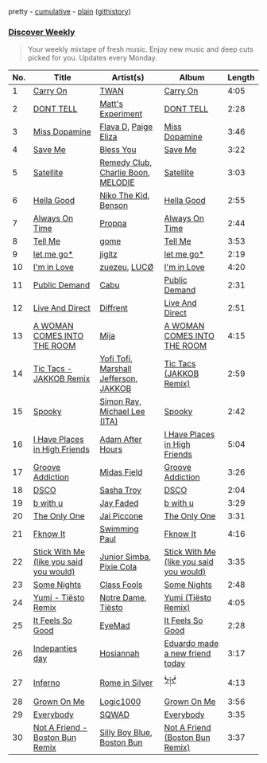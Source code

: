 pretty - [cumulative](/playlists/cumulative/Discover%20Weekly.md) - [plain](/playlists/plain/37i9dQZEVXcERLiUqU2pJX) ([githistory](https://github.githistory.xyz/vitokorn/spotify-playlist-archive/blob/master/playlists/plain/37i9dQZEVXcERLiUqU2pJX))

### [Discover Weekly](https://open.spotify.com/playlist/37i9dQZEVXcERLiUqU2pJX)

> Your weekly mixtape of fresh music. Enjoy new music and deep cuts picked for you. Updates every Monday.

| No. | Title | Artist(s) | Album | Length |
|---|---|---|---|---|
| 1 | [Carry On](https://open.spotify.com/track/3fsCZsOYah7CUUFSgbbVq1) | [TWAN](https://open.spotify.com/artist/2Cm7Vguy92jugi2Sb1BQu7) | [Carry On](https://open.spotify.com/album/5106jppoWtgR3oDSJ6t8d1) | 4:05 |
| 2 | [DONT TELL](https://open.spotify.com/track/5b6zedZk2NSJDa813lcYgF) | [Matt's Experiment](https://open.spotify.com/artist/36y1S9iFmSVtDXwgAH60NR) | [DONT TELL](https://open.spotify.com/album/7gHBTw9DyqEjVkrOQfT4eK) | 2:28 |
| 3 | [Miss Dopamine](https://open.spotify.com/track/7tE9nUB6eBL0GPMfeZTqsh) | [Flava D](https://open.spotify.com/artist/682SntJ7VKoFfssPfDAmDZ), [Paige Eliza](https://open.spotify.com/artist/6zwVg9raWBJhhCpd8Etrey) | [Miss Dopamine](https://open.spotify.com/album/7dfCoyCzRpLmVwjRtMUqR6) | 3:46 |
| 4 | [Save Me](https://open.spotify.com/track/7cgG4VayFME68jToNQyEJH) | [Bless You](https://open.spotify.com/artist/0YFOK5sYNqbCJEgD0xOti9) | [Save Me](https://open.spotify.com/album/0cCUvZvzMUWSSS5fwp3aQB) | 3:22 |
| 5 | [Satellite](https://open.spotify.com/track/1ka96CzPUdKdTyz1YqPQVG) | [Remedy Club](https://open.spotify.com/artist/1MuDSnGT0IosRnJbulWvQn), [Charlie Boon](https://open.spotify.com/artist/6NGofnQORNQtnWXN3ef270), [MELODIE](https://open.spotify.com/artist/7MkgzUjbcypG4VqY3iAYuW) | [Satellite](https://open.spotify.com/album/354PrxwnfTra1MVHXcmLLT) | 3:03 |
| 6 | [Hella Good](https://open.spotify.com/track/1ck6fXDzbKiWKCVSfqxsUB) | [Niko The Kid](https://open.spotify.com/artist/0FPoqGEZFwHQfu5tRPL08X), [Benson](https://open.spotify.com/artist/1b4hTx0gHm3uA0AkZ3GdtY) | [Hella Good](https://open.spotify.com/album/7r5MlpWk6gQ2fCRDWjUIzn) | 2:55 |
| 7 | [Always On Time](https://open.spotify.com/track/3t4xvXmlRn3uOQfAxfGE4K) | [Proppa](https://open.spotify.com/artist/6h9guyYUhKLeDhyUVoOE68) | [Always On Time](https://open.spotify.com/album/7rk1sREGM7LWf5Iiv5yF4s) | 2:44 |
| 8 | [Tell Me](https://open.spotify.com/track/7tRVTrvTIpYC15QvLkI3Tv) | [gome](https://open.spotify.com/artist/2kXp8r42AOwb6s5GzdiukU) | [Tell Me](https://open.spotify.com/album/1wR8GmaQ6xYVL1i1918Ilw) | 3:53 |
| 9 | [let me go*](https://open.spotify.com/track/6YuYrLiDFsUxyxZONZMVn0) | [jigitz](https://open.spotify.com/artist/7sfn5Z6ItzDkOF9cYzxWPZ) | [let me go*](https://open.spotify.com/album/1G2wWDw7j1NQHDScKlvkAK) | 2:19 |
| 10 | [I'm in Love](https://open.spotify.com/track/3gVuAke2d2WMa4E8iVF5KK) | [zuezeu](https://open.spotify.com/artist/3dEV8wac1UcsWRFAK3u2vQ), [LUCØ](https://open.spotify.com/artist/7AZz7NIZYmsop1ipI6009w) | [I'm in Love](https://open.spotify.com/album/0xBewkorP0EIaaBZNRaA8G) | 4:20 |
| 11 | [Public Demand](https://open.spotify.com/track/4K1QtToqoDgfopYzTrD9KK) | [Cabu](https://open.spotify.com/artist/44hPDOKyTwkFxOL08UzNQE) | [Public Demand](https://open.spotify.com/album/30ZrywHKsEsrCWagYeyoug) | 2:31 |
| 12 | [Live And Direct](https://open.spotify.com/track/36xxmNRjLOJdQzVuNDPRJo) | [Diffrent](https://open.spotify.com/artist/7mycnkT3eOskxxGbN9skkV) | [Live And Direct](https://open.spotify.com/album/3Y25vmDNLn0ByJPZIBi8Td) | 2:51 |
| 13 | [A WOMAN COMES INTO THE ROOM](https://open.spotify.com/track/3TMpKwjs0m1siJLOWSueE3) | [Mija](https://open.spotify.com/artist/1NpKmfDYMhw1KJIIUCsX4O) | [A WOMAN COMES INTO THE ROOM](https://open.spotify.com/album/6lrPAUNQDk3gteeS7Z5P1L) | 4:15 |
| 14 | [Tic Tacs - JAKKOB Remix](https://open.spotify.com/track/1THLb2bASzBj3HNpeW4QwG) | [Yofi Tofi](https://open.spotify.com/artist/46K80vWigb3NWTFGfwUjfu), [Marshall Jefferson](https://open.spotify.com/artist/2Di8r9df6xjyj6CVOqbGVz), [JAKKOB](https://open.spotify.com/artist/1eZYmDz6m5XXpZ1dzo70v0) | [Tic Tacs (JAKKOB Remix)](https://open.spotify.com/album/3667AW7fmvUul08gOsR0L7) | 2:59 |
| 15 | [Spooky](https://open.spotify.com/track/4txwDA7vwDBeAG3tsJpkuN) | [Simon Ray](https://open.spotify.com/artist/0Lv8Fe6PuOVjqAk7lUdlTU), [Michael Lee (ITA)](https://open.spotify.com/artist/1nyEZrAa82rglfNfVk5MMI) | [Spooky](https://open.spotify.com/album/0EPEW5xl8rWPtF2MP3JCh2) | 2:42 |
| 16 | [I Have Places in High Friends](https://open.spotify.com/track/1JngLy3zkKvhAcsM5ePodZ) | [Adam After Hours](https://open.spotify.com/artist/7k6KHl0kzO32bN1AUSeY8k) | [I Have Places in High Friends](https://open.spotify.com/album/3fqWnHKfXSh1TyYaC527Zh) | 5:04 |
| 17 | [Groove Addiction](https://open.spotify.com/track/1YOQHOjRZ3O7wamFKBWgRz) | [Midas Field](https://open.spotify.com/artist/2CWBXfhKFuPmSoXhM4V6O1) | [Groove Addiction](https://open.spotify.com/album/2ujlDRU7gtxxCsdgjxjupL) | 3:26 |
| 18 | [DSCO](https://open.spotify.com/track/7BipMcbacltieyONug8jZK) | [Sasha Troy](https://open.spotify.com/artist/7k0xVDwjxCYTLxqVZMZXBq) | [DSCO](https://open.spotify.com/album/0zFpakvrJUWmUwvomU5tZ8) | 2:04 |
| 19 | [b with u](https://open.spotify.com/track/7BAv19iz7NzTe5lIPWfVji) | [Jay Faded](https://open.spotify.com/artist/1Uh0ICHXIezbKnGUoEVzyZ) | [b with u](https://open.spotify.com/album/3SVHf4FVPlIY80WgdrWH8x) | 3:29 |
| 20 | [The Only One](https://open.spotify.com/track/46TMFTXUkbZEZmfxjsH5a1) | [Jai Piccone](https://open.spotify.com/artist/3sy4sx9aebyM2AUIJxJICC) | [The Only One](https://open.spotify.com/album/0Y6zjrRGbHph1lwFeaXKhd) | 3:31 |
| 21 | [Fknow It](https://open.spotify.com/track/25OrWN8wbqdUzTFKVSMRT6) | [Swimming Paul](https://open.spotify.com/artist/5rEwPEAHq2q1yW3wF4av5s) | [Fknow It](https://open.spotify.com/album/3sKCHUJUmKYQPTnYMopHba) | 4:16 |
| 22 | [Stick With Me (like you said you would)](https://open.spotify.com/track/0nzDvzu4TOFkI4PKC6MI6t) | [Junior Simba](https://open.spotify.com/artist/0Tr6RBtxQ5DzImZISTfSKn), [Pixie Cola](https://open.spotify.com/artist/50vL1eTCa1R40d6BMCkX4G) | [Stick With Me (like you said you would)](https://open.spotify.com/album/7MvpORytEWSUP9yf2i1ODM) | 3:35 |
| 23 | [Some Nights](https://open.spotify.com/track/6CNBjy0QKglD4PQZ9Apfgv) | [Class Fools](https://open.spotify.com/artist/6SNEXjd9Jo5XonaIfYoZrt) | [Some Nights](https://open.spotify.com/album/6M8f9J7mDJnuWKDN4rD01r) | 2:48 |
| 24 | [Yumi - Tiësto Remix](https://open.spotify.com/track/59xRzYdesxyCMhRFaodWNi) | [Notre Dame](https://open.spotify.com/artist/6Q1Ps2F5LkdxLAM6S7KPpt), [Tiësto](https://open.spotify.com/artist/2o5jDhtHVPhrJdv3cEQ99Z) | [Yumi (Tiësto Remix)](https://open.spotify.com/album/4FlNcHrLMwoYWpiJXTPVLW) | 4:05 |
| 25 | [It Feels So Good](https://open.spotify.com/track/1BeRiki6GCuUQaqcwcl4jX) | [EyeMad](https://open.spotify.com/artist/2C15mEsXxAqiKWKG4skXHY) | [It Feels So Good](https://open.spotify.com/album/5jOFBAyMCAg950bAlMCMAz) | 2:28 |
| 26 | [Indepanties day](https://open.spotify.com/track/4fZBploqQ55blfuu52yaqV) | [Hosiannah](https://open.spotify.com/artist/0NJjvhC9pJiUNTK8OUkVIq) | [Eduardo made a new friend today](https://open.spotify.com/album/0qL0cfgq3HE7y7HLj4lKNN) | 3:17 |
| 27 | [Inferno](https://open.spotify.com/track/74dbOFYMzjLcDu2Rtmpx5s) | [Rome in Silver](https://open.spotify.com/artist/0Hh9X3QxTHPE2dlAS1g8IN) | [ᖭ༏ᖫ](https://open.spotify.com/album/7GRY0w3qpmbKadXlRXp81E) | 4:13 |
| 28 | [Grown On Me](https://open.spotify.com/track/77EwsTh7jz9khxVQK7gFBW) | [Logic1000](https://open.spotify.com/artist/2EFsfh1zewsSWhDINv7j1I) | [Grown On Me](https://open.spotify.com/album/6MPLE8JVSX61qji1B6vocH) | 3:56 |
| 29 | [Everybody](https://open.spotify.com/track/3ly7EyAG3qv3wlGBAf7gIF) | [SQWAD](https://open.spotify.com/artist/46z8E62fwg6cqxCLNB1FrI) | [Everybody](https://open.spotify.com/album/5463pLK17WhALM9CAVhpZR) | 3:35 |
| 30 | [Not A Friend - Boston Bun Remix](https://open.spotify.com/track/5MyC2GBo8XKeIBPTny31cO) | [Silly Boy Blue](https://open.spotify.com/artist/4m9uyzV105Mtdiz7mEco9J), [Boston Bun](https://open.spotify.com/artist/1Na1sVrGWKwAigaW7a6hi5) | [Not A Friend (Boston Bun Remix)](https://open.spotify.com/album/5H7WV1BUUkQaz1zV6BlHgD) | 3:37 |
